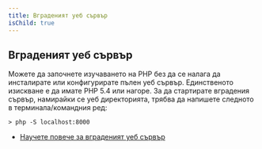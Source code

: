```yaml
---
title: Вграденият уеб сървър
isChild: true
---
```


## Вграденият уеб сървър

Можете да започнете изучаването на PHP без да се налага да инсталирате или конфигурирате пълен уеб сървър. Единственото изискване е да имате PHP 5.4 или нагоре. За да стартирате вградения сървър, намирайки се уеб директорията, трябва да напишете следното в терминала/командния ред:

    > php -S localhost:8000

* [Научете повече за вграденият уеб сървър][cli-server]

[cli-server]: http://www.php.net/manual/en/features.commandline.webserver.php
